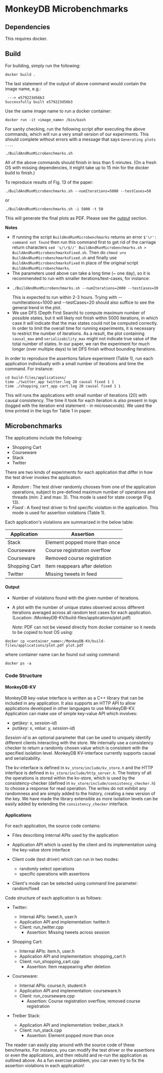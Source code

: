 # MonkeyDB Microbenchmarks

## Dependencies

This requires docker.

## Build

For building, simply run the following:
```
docker build .
```
The last statement of the output of above command would contain the image name, e.g.:
```
 ---> e579223d56b3
Successfully built e579223d56b3
```
Use the same image name to run a docker container:
```
docker run -it <image_name> /bin/bash
```
For sanity checking, run the following script after executing the above commands, which will run a very small version of our experiments. This should complete without errors with a message that says `Generating plots ...`.
```
./BuildAndRunMicrobenchmarks.sh
```
All of the above commands should finish in less than 5 minutes. (On a fresh OS with missing dependencies, it might take up to 15 min for the docker build to finish.)

To reproduce results of Fig. 13 of the paper: 
```
./BuildAndRunMicrobenchmarks.sh --numIterations=5000 --testCases=50
```
or
```
./BuildAndRunMicrobenchmarks.sh -i 5000 -t 50
```

This will generate the final plots as PDF. Please see the [output](https://github.com/rnbguy/oopsla21artifact/blob/master/microbenchmarks/README.md#output) section.

**Notes**
- If running the script `BuildAndRunMicrobenchmarks` returns an error `$'\r': command not found` then run this command first to get rid of the carriage return characters `sed 's/\r$//' BuildAndRunMicrobenchmarks.sh > BuildAndRunMicrobenchmarksFixed.sh`. Then do `chmod u+x BuildAndRunMicrobenchmarksFixed.sh` and finally use `BuildAndRunMicrobenchmarksFixed` in place of the original script `BuildAndRunMicrobenchmarks`.
- The parameters used above can take a long time (~ one day), so it is recommended to run with smaller iterations/test-cases, for instance:
- ```
  ./BuildAndRunMicrobenchmarks.sh --numIterations=2000 --testCases=30
  ```
  This is expected to run within 2-3 hours. Trying with --numIterations=1000 and --testCases=20 should also suffice to see the general trend in the plot.
- We use DFS (Depth First Search) to compute maximum number of possible states, but it will likely not finish within 5000 iterations, in which case it will indicate that the max states could not be computed correctly. In order to limit the overall time for running experiments, it is necessary to restrict the number of iterations. As a result, the plot containing `causal_max` and `serializability_max` might not indicate true value of the total number of states. In our paper, we ran the experiment for much longer (over multiple days) to let DFS finish without bounding iterations. 
  

In order to reproduce the assertions failure experiment (Table 1), run each application individually with a small number of iterations and time the command. For instance:

```
cd build-files/applications/
time ./twitter_app twitter.log 20 causal fixed 1 1
time ./shopping_cart_app cart.log 20 causal fixed 1 1
```

This will runs the applications with small number of iterations (20) with causal consistency. The time it took for each iteration is also present in logs (logged with the iteration end statement - in microseconds). We used the time printed in the logs for Table 1 in paper.


## Microbenchmarks

The applications include the following:
- Shopping Cart
- Courseware
- Stack
- Twitter

There are two kinds of experiments for each application that differ in how the test driver invokes the application.
- _Random_ : The test driver randomly chooses from one of the application operations, subject to pre-defined
           maximum number of operations and threads (min: 2 and max: 3). This mode is used for state coverge (Fig. 13).
- _Fixed_  : A fixed test driver to find specific violation in the application. This mode is used for assertion violations (Table 1).

Each application's violations are summarized in the below table:

| Application   | Assertion                     |
|---------------|-------------------------------|
| Stack         | Element popped more than once |
| Courseware    | Course registration overflow  |
| Courseware    | Removed course registration   |
| Shopping Cart | Item reappears after deletion |
| Twitter       | Missing tweets in feed        |

#### Output

 - Number of violations found with the given number of iterations.
 - A plot with the number of unique states observed across different iterations averaged
  across all random test cases for each application. (Location: /MonkeyDB-KV/build-files/applications/plot.pdf)
   
   _Note_: PDF can not be viewed directly from docker container so it needs to be copied to host OS using:
  ```
docker cp <container_name>:/MonkeyDB-KV/build-files/applications/plot.pdf plot.pdf
```
where container name can be found out using command:
```
docker ps -a
```
  
  
### Code Structure
#### MonkeyDB-KV
MonkeyDB key-value interface is written as a C++ library that can be included in any application. It also supports an HTTP API to allow applications developed in other languages to use MonkeyDB-KV. Application can make use of simple key-value API which involves:
- get(_key_: x, _session-id_)
- put(_key_: x, _value_: y, _session-id_)

_Session-id_ is an optional parameter that can be used to uniquely identify different clients interacting with the store. We internally use a consistency checker to return a randomly chosen value which is consistent with the specified isolation level. MonkeyDB KV-interface currently supports causal and serializability.

The kv-interface is defined in `kv_store/include/kv_store.h` and the HTTP interface is defined in `kv_store/include/http_server.h`. The history of all the operations is stored within the kv-store, which is used by the consistency-checker (defined in `kv_store/include/consistency_checker.h`) to choose a response for read operation. The writes do not exhibit any randomness and are simply added to the history, creating a new version of the key. We have made the library extensible as more isolation levels can be easily added by extending the `consistency_checker` interface.

#### Applications
For each application, the source code contains:

* Files describing internal APIs used by the application

* Application API which is used by the client and its implementation using the key-value store interface

* Client code (test driver) which can run in two modes:
  * randomly select operations
  * specific operations with assertions
  
* Client's mode can be selected using command line parameter: random/fixed

Code structure of each application is as follows:
* Twitter:

  * Internal APIs: tweet.h, user.h 
  * Application API and implementation: twitter.h
  * Client: run_twitter.cpp
    * Assertion: Missing tweets across session

* Shopping Cart:

  * Internal APIs: item.h, user.h 
  * Application API and implementation: shopping_cart.h
  * Client: run_shopping_cart.cpp
    * Assertion: Item reappearing after deletion

* Courseware:

  * Internal APIs: course.h, student.h
  * Application API and implementation: courseware.h
  * Client: run_courseware.cpp
    * Assertion: Course registration overflow, removed course registration

* Treiber Stack:

  * Application API and implementation: treiber_stack.h
  * Client: run_stack.cpp
    * Assertion: Element popped more than once

The reader can easily play around with the source code of these benchmarks. For instance, you can modify the test driver or the assertions or even the applications, and then rebuild and re-run the application as outlined above. As a fun exercise problem, you can even try to fix the assertion violations in each application! 
